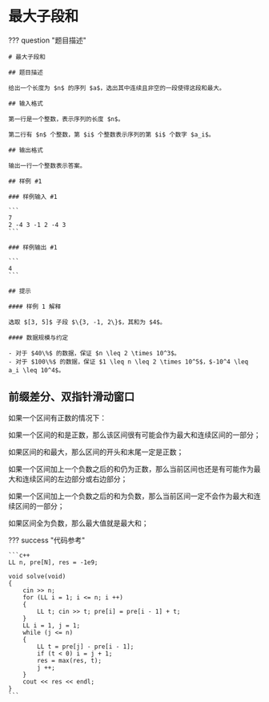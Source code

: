 # 最大子段和

??? question "题目描述"

    # 最大子段和

    ## 题目描述

    给出一个长度为 $n$ 的序列 $a$，选出其中连续且非空的一段使得这段和最大。

    ## 输入格式

    第一行是一个整数，表示序列的长度 $n$。

    第二行有 $n$ 个整数，第 $i$ 个整数表示序列的第 $i$ 个数字 $a_i$。

    ## 输出格式

    输出一行一个整数表示答案。

    ## 样例 #1

    ### 样例输入 #1

    ```
    7
    2 -4 3 -1 2 -4 3
    ```

    ### 样例输出 #1

    ```
    4
    ```

    ## 提示

    #### 样例 1 解释

    选取 $[3, 5]$ 子段 $\{3, -1, 2\}$，其和为 $4$。

    #### 数据规模与约定

    - 对于 $40\%$ 的数据，保证 $n \leq 2 \times 10^3$。
    - 对于 $100\%$ 的数据，保证 $1 \leq n \leq 2 \times 10^5$，$-10^4 \leq a_i \leq 10^4$。

## 前缀差分、双指针滑动窗口

如果一个区间有正数的情况下：

如果一个区间的和是正数，那么该区间很有可能会作为最大和连续区间的一部分；

如果区间的和最大，那么区间的开头和末尾一定是正数；

如果一个区间加上一个负数之后的和仍为正数，那么当前区间也还是有可能作为最大和连续区间的左边部分或右边部分；

如果一个区间加上一个负数之后的和为负数，那么当前区间一定不会作为最大和连续区间的一部分；

如果区间全为负数，那么最大值就是最大和；

??? success "代码参考"

    ```c++
    LL n, pre[N], res = -1e9;

    void solve(void)
    {
        cin >> n; 
        for (LL i = 1; i <= n; i ++) 
        {
            LL t; cin >> t; pre[i] = pre[i - 1] + t;
        }
        LL i = 1, j = 1;
        while (j <= n)
        {
            LL t = pre[j] - pre[i - 1];
            if (t < 0) i = j + 1;
            res = max(res, t);
            j ++;
        }
        cout << res << endl;
    }
    ```